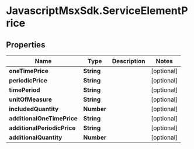 # JavascriptMsxSdk.ServiceElementPrice

## Properties

Name | Type | Description | Notes
------------ | ------------- | ------------- | -------------
**oneTimePrice** | **String** |  | [optional] 
**periodicPrice** | **String** |  | [optional] 
**timePeriod** | **String** |  | [optional] 
**unitOfMeasure** | **String** |  | [optional] 
**includedQuantity** | **Number** |  | [optional] 
**additionalOneTimePrice** | **String** |  | [optional] 
**additionalPeriodicPrice** | **String** |  | [optional] 
**additionalQuantity** | **Number** |  | [optional] 


